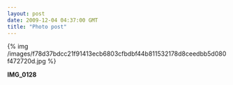 ```yaml
---
layout: post
date: 2009-12-04 04:37:00 GMT
title: "Photo post"
---
```

{% img /images/f78d37bdcc21f91413ecb6803cfbdbf44b811532178d8ceedbb5d080f472720d.jpg %}

<b>IMG_0128</b>